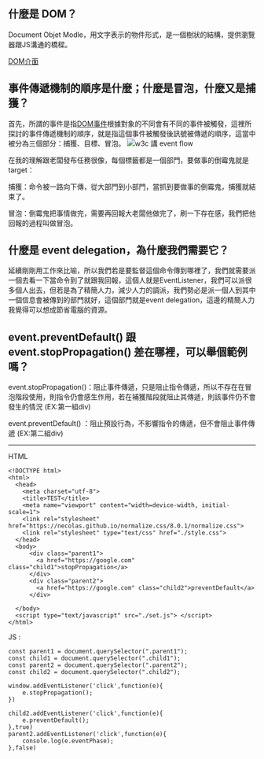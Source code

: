 ## 什麼是 DOM？
  Document Objet Modle，用文字表示的物件形式，是一個樹狀的結構，提供瀏覽器跟JS溝通的橋樑。
  
  [DOM介面](https://developer.mozilla.org/zh-TW/docs/Web/API/Document_Object_Model)
  

## 事件傳遞機制的順序是什麼；什麼是冒泡，什麼又是捕獲？
首先，所謂的事件是指[DOM事件](https://www.runoob.com/jsref/dom-obj-event.html)根據對象的不同會有不同的事件被觸發，這裡所探討的事件傳遞機制的順序，就是指這個事件被觸發後訊號被傳遞的順序，這當中被分為三個部分：捕獲、目標、冒泡。
![ w3c 講 event flow](https://www.w3.org/TR/DOM-Level-3-Events/images/eventflow.svg)

在我的理解跟老闆發布任務很像，每個標籤都是一個部門，要做事的倒霉鬼就是target：

捕獲：命令被一路向下傳，從大部門到小部門，當抓到要做事的倒霉鬼，捕獲就結束了。

冒泡：倒霉鬼把事情做完，需要再回報大老闆他做完了，刷一下存在感，我們把他回報的過程叫做冒泡。


## 什麼是 event delegation，為什麼我們需要它？
延續剛剛用工作來比喻，所以我們若是要監督這個命令傳到哪裡了，我們就需要派一個去看一下當命令到了就跟我回報，這個人就是EventListener，我們可以派很多個人出去，但若是為了精簡人力，減少人力的調派，我們勢必是派一個人到其中一個信息會被傳到的部門就好，這個部門就是event delegation，這邊的精簡人力我覺得可以想成節省電腦的資源。

## event.preventDefault() 跟 event.stopPropagation() 差在哪裡，可以舉個範例嗎？


event.stopPropagation()：阻止事件傳遞，只是阻止指令傳遞，所以不存在在冒泡階段使用，則指令仍會感生作用，若在補獲階段就阻止其傳遞，則該事件仍不會發生的情況 (EX:第一組div)

event.preventDefault() ：阻止預設行為，不影響指令的傳遞，但不會阻止事件傳遞 (EX:第二組div)

---
HTML

```
<!DOCTYPE html>
<html>
  <head>
    <meta charset="utf-8">
    <title>TEST</title>
    <meta name="viewport" content="width=device-width, initial-scale=1">
    <link rel="stylesheet" href="https://necolas.github.io/normalize.css/8.0.1/normalize.css">
    <link rel="stylesheet" type="text/css" href="./style.css">
  </head>
  <body>
      <div class="parent1">
        <a href="https://google.com" class="child1">stopPropagation</a>
      </div>
      <div class="parent2">
        <a href="https://google.com" class="child2">preventDefault</a>
      </div>

  </body>
  <script type="text/javascript" src="./set.js"> </script>
</html>

```

JS : 

```
const parent1 = document.querySelector(".parent1");
const child1 = document.querySelector(".child1");
const parent2 = document.querySelector(".parent2");
const child2 = document.querySelector(".child2");

window.addEventListener('click',function(e){
    e.stopPropagation();
})

child2.addEventListener('click',function(e){
    e.preventDefault();
},true)
parent2.addEventListener('click',function(e){
    console.log(e.eventPhase);
},false)
```